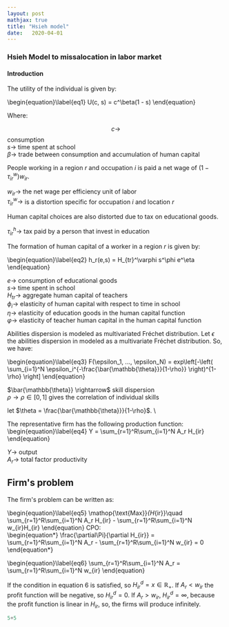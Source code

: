 ```yaml
---
layout: post
mathjax: true
title: "Hsieh model" 
date:   2020-04-01
---
```


### Hsieh Model to missalocation in labor market


#### Introduction

The utility of the individual is given by:


\begin{equation}\label{eq1}
U(c, s) = c^\beta(1 - s)
\end{equation}


Where:

$$c \rightarrow$$ consumption   \
$s \rightarrow$ time spent at school   \
$\beta \rightarrow$ trade between consumption and accumulation of human capital  

People working in a region $r$ and occupation $i$ is paid a net wage of $(1 - \tau_{ir}^w)w_{ir}$. 


$w_{ir}\rightarrow$ the net wage per efficiency unit of labor    \
$\tau_{ir}^w \rightarrow$ is a distortion specific for occupation $i$ and location $r$  


Human capital choices are also distorted due to tax on educational goods.

$\tau_{ir}^h \rightarrow$ tax paid by a person that invest in education  

The formation of human capital of a worker in a region $r$ is given by:

\begin{equation}\label{eq2}
h_r(e,s) = H_{tr}^\varphi s^\phi e^\eta
\end{equation}

$e \rightarrow$ consumption of educational goods   \
$s \rightarrow$ time spent in school               \
$H_{tr} \rightarrow$ aggregate human capital of teachers        \
$\phi_i \rightarrow$ elasticity of human capital with respect to time in school     \
$\eta \rightarrow$ elasticity of education goods in the human capital function      \
$\varphi \rightarrow$ elasticity of teacher human capital in the human capital function


Abilities dispersion is modeled as multivariated Fréchet distribution. Let $\epsilon$ the abilities dispersion in modeled as a multivariate Fréchet distribution. So, we have:

\begin{equation}\label{eq3}
F(\epsilon_1, ..., \epsilon_N) = exp\left[-\left( \sum_{i=1}^N \epsilon_i^{-\frac{\bar{\mathbb{\theta}}}{1-\rho}} \right)^{1-\rho}  \right]
\end{equation}

$\bar{\mathbb{\theta}} \rightarrow$ skill dispersion    \
$\rho \rightarrow \rho \in [0, 1]$ gives the correlation of individual skills 

let $\theta = \frac{\bar{\mathbb{\theta}}}{1-\rho}$. \\

The representative firm has the following production function:
\begin{equation}\label{eq4}
Y = \sum_{r=1}^R\sum_{i=1}^N A_r H_{ir}
\end{equation}


$Y \rightarrow$ output    \
$A_r \rightarrow$ total factor productivity




## Firm's problem

The firm's problem can be written as:

\begin{equation}\label{eq5}
\mathop{\text{Max}}_{H_{ir}}\quad \sum_{r=1}^R\sum_{i=1}^N A_r H_{ir} - \sum_{r=1}^R\sum_{i=1}^N w_{ir}H_{ir}
\end{equation}
CPO:\
\begin{equation*}
\frac{\partial\Pi}{\partial H_{ir}} =  \sum_{r=1}^R\sum_{i=1}^N A_r - \sum_{r=1}^R\sum_{i=1}^N w_{ir}  = 0
\end{equation*}

\begin{equation}\label{eq6}
\sum_{r=1}^R\sum_{i=1}^N A_r = \sum_{r=1}^R\sum_{i=1}^N w_{ir}
\end{equation}

If the condition in equation 6 is satisfied, so $H_{ir}^d = x \in \mathbb{R_+}$. If $A_r < w_{ir}$ the profit function will be negative, so $H_{ir}^d = 0$. If $A_{r} > w_{ir}$, $H_{ir}^d = \infty$, because the profit function is linear in $H_{ir}$, so, the firms will produce infinitely.




```python
5+5 
```


```python

```

